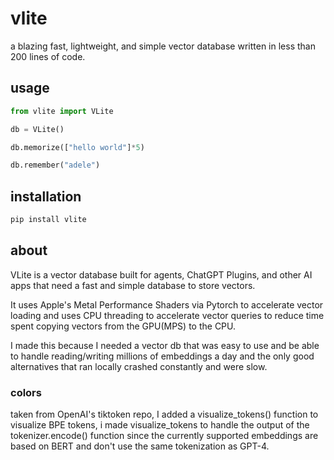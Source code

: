 # vlite

a blazing fast, lightweight, and simple vector database written in less than 200 lines of code.

## usage

```python
from vlite import VLite

db = VLite()

db.memorize(["hello world"]*5)

db.remember("adele")

```

## installation

```bash
pip install vlite
```

## about

VLite is a vector database built for agents, ChatGPT Plugins, and other AI apps that need a fast and simple database to store vectors. 

It uses Apple's Metal Performance Shaders via Pytorch to accelerate vector loading and uses CPU threading to accelerate vector queries to reduce time spent copying vectors from the GPU(MPS) to the CPU.

I made this because I needed a vector db that was easy to use and be able to handle reading/writing millions of embeddings a day and the only good alternatives that ran locally crashed constantly and were slow.

### colors

taken from OpenAI's tiktoken repo, I added a visualize_tokens() function to visualize BPE tokens, i made visualize_tokens to handle the output of the tokenizer.encode() function since the currently supported embeddings are based on BERT and don't use the same tokenization as GPT-4.